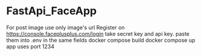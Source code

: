 # FastApi_FaceApp
For post image use only image's url
Register on https://console.faceplusplus.com/login
take secret key and api key.
paste them into .env in the same fields
docker compose build
docker compose up
app uses port 1234

